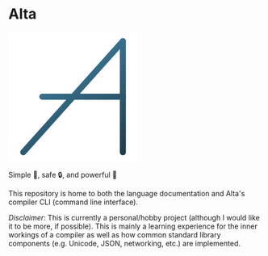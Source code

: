 # Alta
![Alta](docs/alta-stylized-a-blue.png "Alta")

Simple :dart:, safe :lock:, and powerful :muscle:

This repository is home to both the language documentation and Alta's compiler CLI (command line interface).

*Disclaimer*: This is currently a personal/hobby project (although I would like it to be more, if possible). This is mainly a learning experience for the inner workings of a compiler as well as how common standard library components (e.g. Unicode, JSON, networking, etc.) are implemented.
